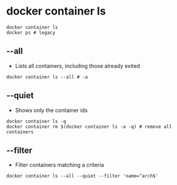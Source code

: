 # docker container ls

```shell
docker container ls
docker ps # legacy
```

## --all

- Lists all containers, including those already exited

```shell
docker container ls --all # -a
```

## --quiet

- Shows only the container ids

```shell
docker container ls -q
docker container rm $(docker container ls -a -q) # remove all containers
```

## --filter

- Filter containers matching a criteria

```shell
docker container ls --all --quiet --filter 'name=^arch$'
```
